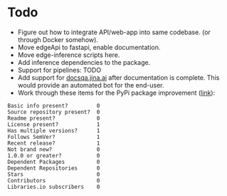 # Todo

- Figure out how to integrate API/web-app into same codebase. (or through Docker somehow).
- Move edgeApi to fastapi, enable documentation.
- Move edge-inference scripts here.
- Add inference dependencies to the package.
- Support for pipelines: TODO
- Add support for [docsqa.jina.ai](https://docsqa.jina.ai/) after documentation is complete. This would provide an automated bot for the end-user.
- Work through these items for the PyPi package improvement ([link](libraries.io/pypi/visionai/sourcerank)):
```
Basic info present?         0
Source repository present?  0
Readme present?             0
License present?            1
Has multiple versions?      1
Follows SemVer?             1
Recent release?             1
Not brand new?              0
1.0.0 or greater?           0
Dependent Packages          0
Dependent Repositories      0
Stars                       0
Contributors                0
Libraries.io subscribers    0
```